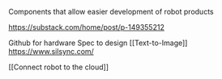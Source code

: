 Components that allow easier development of robot products

https://substack.com/home/post/p-149355212

Github for hardware
Spec to design [[Text-to-Image]]
https://www.silsync.com/

[[Connect robot to the cloud]]